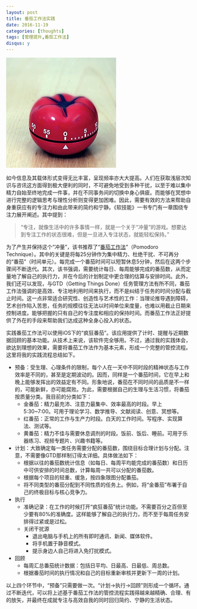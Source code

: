 ```yaml
---
layout: post
title: 番茄工作法实践
date: 2016-11-19
categories: [thoughts]
tags: [管理提升,番茄工作法]
disqus: y
---
```


![](/figures/p38794277.jpg)

如今信息及其载体形式变得无比丰富，呈现频率亦大大提高。人们在获取浅层次知识与咨讯这方面得到极大便利的同时，不可避免地受到多种干扰，以至于难以集中精力自始至终地完成一件事，并在不同事务间的切换中身心俱疲。而能够在冥想中进行完整的逻辑思考与理性分析则变得更加困难。因此，需要有效的方法来帮助自身重获应有的专注力和由此带来的简约和宁静。《软技能》一书专门有一章围绕专注力展开阐述。其中提到：

> “专注，就像生活中的许多事情一样，就是一个关于“冲量”的游戏。想要达到专注工作的状态很难，但是一旦进入专注状态，就能轻松保持。”

为了产生并保持这个“冲量”，该书推荐了“[番茄工作法](https://zh.wikipedia.org/wiki/%E7%95%AA%E8%8C%84%E5%B7%A5%E4%BD%9C%E6%B3%95)”（Pomodoro Technique）。其中的关键是将每25分钟作为集中精力、杜绝干扰、不可再分的“番茄”（时间单元）。每完成一个番茄时间可以短暂休息5分钟，然后在这两个步骤间不断迭代。其次，该书强调，需要统计每日、每周能够完成的番茄数，从而定量地了解自己的执行力，并在今后的计划制定中更合理的估算与安排时间。此外，我们还可以发现，与GTD（Getting Things Done）任务管理方法有所不同，番茄工作法强调的是高效、专注地利用时间来执行，而不是纠结于任务的时间分配与截止时间。这一点非常适合研究性、创造性与艺术性的工作：当理论推导遇到障碍，艺术创作陷入苦思，任务的规模往往无法以时间单位来度量，也难以用截止日期来控制进度。能够把握的只有自己的专注度和相应的保持时间。而番茄工作法正好提供了外在的手段来帮助我们达成这种全身心投入的状态。

实践番茄工作法可以使用iOS下的“疯狂番茄”。该应用提供了计时、提醒与近期数据回顾的基本功能。从技术上来说，该软件完全够用。不过，通过我的实践体会，欲达到理想的效果，需要将番茄工作法作为基本元素，形成一个完整的管控流程。这里将我的实践流程总结如下。

* 预备：受生理、心理条件的限制，每个人在一天中不同时段的精神状态与工作效率是不同的，甚至是定期波动的。因而，同样是一个番茄时间，它在早上和晚上能够发挥出的效益定有不同。形象地说，番茄在不同时间的品质是不一样的，可能新鲜，亦可能腐败。为此，需要根据自己的生理与生活习惯，将番茄按质量分类。我目前的分类如下：
  * 金番茄：精力最充沛、注意力最集中、效率最高的时段。早上5:30~7:00。可用于理论学习、数学推导、文献阅读、创意、冥想等。 
  * 红番茄：正常的工作与生产力时段。白天的工作时间。写程序、实现算法、测试等。
  * 黄番茄：精力不佳与需要休息调剂的时段。饭前、饭后、睡前。可用于乐器练习、视频专题片、兴趣书籍等。
* 计划：大致确定每一类任务需要分配的番茄数，围绕目标合理计划与分配。注意，不需要像GTD那样制订得太详细。具体做法如下：
  * 根据以往的番茄数统计信息（如每日、每周平均能完成的番茄数）和日历中可供安排的时间总数，计算每周一共可以分配的番茄数。
  * 根据每个项目的轻重、缓急，按四象限图分配番茄。
  * 将不同类型的番茄分配到不同性质的任务上。例如，将“金番茄”布署于自己的终极目标与核心竞争力。
* 执行
  * 准确记录：在工作的时候打开“疯狂番茄”统计功能。不需要百分之百但至少要有80%的准确度。这样能够了解自己的执行力，而不至于每周任务安排得过紧或是过松。
  * 关闭干扰源
    * 退出电脑与手机上的所有即时通讯、新闻、媒体软件。
    * 将手机置于静音模式。
    * 提示身边人自己将进入免打扰模式。
* 回顾
  * 每周汇总番茄统计数据：包括日平均、日最高、日最低、周总数。
  * 根据番茄时间的执行情况和自己的目标重新审核并更新下一周的计划。

以上四个环节中，“预备”只需要做一次。“计划→执行→回顾”则形成一个循环。通过不断迭代，可以将上述基于番茄工作法的管控流程实践得越来越精确、合理、有的放矢，并最终在成就专注与高效自我的同时回归简约、宁静的生活状态。
